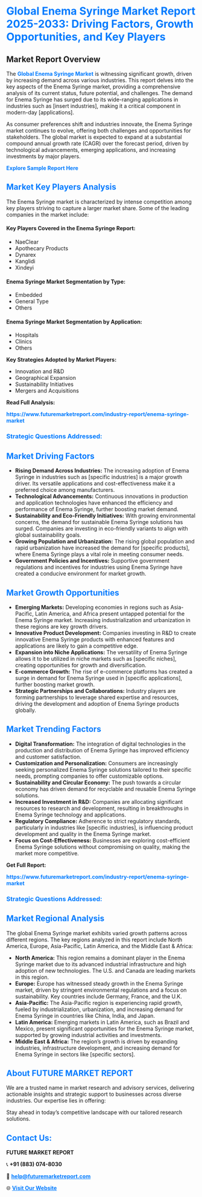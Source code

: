 <h1 style="color: #007BFF;">Global Enema Syringe Market Report 2025-2033: Driving Factors, Growth Opportunities, and Key Players</h1>

<section id="overview">
<h2>Market Report Overview</h2>
<p>The <a href="https://www.futuremarketreport.com/industry-report/enema-syringe-market" style="color: #007BFF; text-decoration: none;"><strong>Global Enema Syringe Market</strong></a> is witnessing significant growth, driven by increasing demand across various industries. This report delves into the key aspects of the Enema Syringe market, providing a comprehensive analysis of its current status, future potential, and challenges. The demand for Enema Syringe has surged due to its wide-ranging applications in industries such as [insert industries], making it a critical component in modern-day [applications].</p>
<p>As consumer preferences shift and industries innovate, the Enema Syringe market continues to evolve, offering both challenges and opportunities for stakeholders. The global market is expected to expand at a substantial compound annual growth rate (CAGR) over the forecast period, driven by technological advancements, emerging applications, and increasing investments by major players.</p>
</section>

<section id="overview">
<p><a href="https://www.futuremarketreport.com/request-sample/reportId=86299" style="color: #007BFF; text-decoration: none;"><strong>Explore Sample Report Here</strong></a></p>
</section>

<section id="key-players">
<h2 style="color: #007BFF;">Market Key Players Analysis</h2>
<p>The Enema Syringe market is characterized by intense competition among key players striving to capture a larger market share. Some of the leading companies in the market include:</p>
<h4>Key Players Covered in the Enema Syringe Report:</h4>
<ul><li>NaeClear</li><li>Apothecary Products</li><li>Dynarex</li><li>Kanglidi</li><li>Xindeyi</li></ul>
<h4>Enema Syringe Market Segmentation by Type:</h4>
<ul><li>Embedded</li><li>General Type</li><li>Others</li></ul>

<h4>Enema Syringe Market Segmentation by Application:</h4>
<ul><li>Hospitals</li><li>Clinics</li><li>Others</li></ul>
<p><strong>Key Strategies Adopted by Market Players:</strong></p>
<ul>
<li>Innovation and R&D</li>
<li>Geographical Expansion</li>
<li>Sustainability Initiatives</li>
<li>Mergers and Acquisitions</li>
</ul>
</section>

<section>
<p><strong>Read Full Analysis: </strong></p><a href="https://www.futuremarketreport.com/industry-report/enema-syringe-market" style="color: #007BFF; text-decoration: none;"><strong>https://www.futuremarketreport.com/industry-report/enema-syringe-market</strong></a>
<h3 style="color: #007BFF;">Strategic Questions Addressed:</h3>
</section>

<section id="driving-factors">
<h2 style="color: #007BFF;">Market Driving Factors</h2>
<ul>
<li><strong>Rising Demand Across Industries:</strong> The increasing adoption of Enema Syringe in industries such as [specific industries] is a major growth driver. Its versatile applications and cost-effectiveness make it a preferred choice among manufacturers.</li>
<li><strong>Technological Advancements:</strong> Continuous innovations in production and application technologies have enhanced the efficiency and performance of Enema Syringe, further boosting market demand.</li>
<li><strong>Sustainability and Eco-Friendly Initiatives:</strong> With growing environmental concerns, the demand for sustainable Enema Syringe solutions has surged. Companies are investing in eco-friendly variants to align with global sustainability goals.</li>
<li><strong>Growing Population and Urbanization:</strong> The rising global population and rapid urbanization have increased the demand for [specific products], where Enema Syringe plays a vital role in meeting consumer needs.</li>
<li><strong>Government Policies and Incentives:</strong> Supportive government regulations and incentives for industries using Enema Syringe have created a conducive environment for market growth.</li>
</ul>
</section>

<section id="growth-opportunities">
<h2 style="color: #007BFF;">Market Growth Opportunities</h2>
<ul>
<li><strong>Emerging Markets:</strong> Developing economies in regions such as Asia-Pacific, Latin America, and Africa present untapped potential for the Enema Syringe market. Increasing industrialization and urbanization in these regions are key growth drivers.</li>
<li><strong>Innovative Product Development:</strong> Companies investing in R&D to create innovative Enema Syringe products with enhanced features and applications are likely to gain a competitive edge.</li>
<li><strong>Expansion into Niche Applications:</strong> The versatility of Enema Syringe allows it to be utilized in niche markets such as [specific niches], creating opportunities for growth and diversification.</li>
<li><strong>E-commerce Growth:</strong> The rise of e-commerce platforms has created a surge in demand for Enema Syringe used in [specific applications], further boosting market growth.</li>
<li><strong>Strategic Partnerships and Collaborations:</strong> Industry players are forming partnerships to leverage shared expertise and resources, driving the development and adoption of Enema Syringe products globally.</li>
</ul>
</section>

<section id="trending-factors">
<h2 style="color: #007BFF;">Market Trending Factors</h2>
<ul>
<li><strong>Digital Transformation:</strong> The integration of digital technologies in the production and distribution of Enema Syringe has improved efficiency and customer satisfaction.</li>
<li><strong>Customization and Personalization:</strong> Consumers are increasingly seeking personalized Enema Syringe solutions tailored to their specific needs, prompting companies to offer customizable options.</li>
<li><strong>Sustainability and Circular Economy:</strong> The push towards a circular economy has driven demand for recyclable and reusable Enema Syringe solutions.</li>
<li><strong>Increased Investment in R&D:</strong> Companies are allocating significant resources to research and development, resulting in breakthroughs in Enema Syringe technology and applications.</li>
<li><strong>Regulatory Compliance:</strong> Adherence to strict regulatory standards, particularly in industries like [specific industries], is influencing product development and quality in the Enema Syringe market.</li>
<li><strong>Focus on Cost-Effectiveness:</strong> Businesses are exploring cost-efficient Enema Syringe solutions without compromising on quality, making the market more competitive.</li>
</ul>
</section>

<section>
<p><strong>Get Full Report: </strong></p><a href="https://www.futuremarketreport.com/industry-report/enema-syringe-market" style="color: #007BFF; text-decoration: none;"><strong>https://www.futuremarketreport.com/industry-report/enema-syringe-market</strong></a>
<h3 style="color: #007BFF;">Strategic Questions Addressed:</h3>
</section>


<section id="regional-analysis">
<h2 style="color: #007BFF;">Market Regional Analysis</h2>
<p>The global Enema Syringe market exhibits varied growth patterns across different regions. The key regions analyzed in this report include North America, Europe, Asia-Pacific, Latin America, and the Middle East & Africa:</p>
<ul>
<li><strong>North America:</strong> This region remains a dominant player in the Enema Syringe market due to its advanced industrial infrastructure and high adoption of new technologies. The U.S. and Canada are leading markets in this region.</li>
<li><strong>Europe:</strong> Europe has witnessed steady growth in the Enema Syringe market, driven by stringent environmental regulations and a focus on sustainability. Key countries include Germany, France, and the U.K.</li>
<li><strong>Asia-Pacific:</strong> The Asia-Pacific region is experiencing rapid growth, fueled by industrialization, urbanization, and increasing demand for Enema Syringe in countries like China, India, and Japan.</li>
<li><strong>Latin America:</strong> Emerging markets in Latin America, such as Brazil and Mexico, present significant opportunities for the Enema Syringe market, supported by growing industrial activities and investments.</li>
<li><strong>Middle East & Africa:</strong> The region’s growth is driven by expanding industries, infrastructure development, and increasing demand for Enema Syringe in sectors like [specific sectors].</li>
</ul>
</section>

<footer>
<h2 style="color: #007BFF;">About FUTURE MARKET REPORT</h2>
<p>We are a trusted name in market research and advisory services, delivering actionable insights and strategic support to businesses across diverse industries. Our expertise lies in offering:</p>

<p>Stay ahead in today’s competitive landscape with our tailored research solutions.</p>

<h2 style="color: #007BFF;">Contact Us:</h2>
<p><strong>FUTURE MARKET REPORT</strong></p>
<p>📞 <strong>+91 (883) 074-8030</strong></p>
<p>📧 <strong><a href="mailto:help@futuremarketreport.com" style="color: #007BFF;">help@futuremarketreport.com</a></strong></p>
<p>🌐 <strong><a href="https://www.futuremarketreport.com/" style="color: #007BFF;">Visit Our Website</a></strong></p>
</footer>